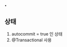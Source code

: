 .
------------------------
 상태
------------------------

1) autocommit = true 인 상태
2) @Transactional 사용
